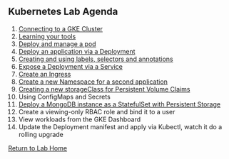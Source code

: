 ## **Kubernetes Lab Agenda**

 1. [Connecting to a GKE Cluster](https://github.com/Burwood/containers101/blob/master/kubernetes_lab/task_1.md)
 2. [Learning your tools](https://github.com/Burwood/containers101/blob/master/kubernetes_lab/task_2.md)
 3. [Deploy and manage a pod](https://github.com/Burwood/containers101/blob/master/kubernetes_lab/task_3.md)
  4. [Deploy an application via a Deployment](https://github.com/Burwood/containers101/blob/master/kubernetes_lab/task_4.md)
 5. [Creating and using labels, selectors and annotations ](https://github.com/Burwood/containers101/blob/master/kubernetes_lab/task_5.md)
 6. [Expose a Deployment via a Service](https://github.com/Burwood/containers101/blob/master/kubernetes_lab/task_6.md)
 7. [Create an Ingress](https://github.com/Burwood/containers101/blob/master/kubernetes_lab/task_7.md)
 8. [Create a new Namespace for a second application](https://github.com/Burwood/containers101/blob/master/kubernetes_lab/task_8.md)
 9. [Creating a new storageClass for Persistent Volume Claims](https://github.com/Burwood/containers101/blob/master/kubernetes_lab/task_9.md)
 10. Using ConfigMaps and Secrets
 11. [Deploy a MongoDB instance as a StatefulSet with Persistent Storage](https://github.com/Burwood/containers101/blob/master/kubernetes_lab/task_11.md)
 12. Create a viewing-only RBAC role and bind it to a user
 13. View workloads from the GKE Dashboard
 14. Update the Deployment manifest and apply via Kubectl, watch it do a rolling upgrade

[Return to Lab Home](https://github.com/Burwood/containers101/blob/master/README.md)
